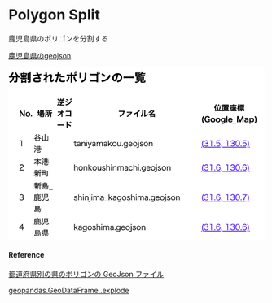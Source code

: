 Polygon Split
===============

鹿児島県のポリゴンを分割する

[鹿児島県のgeojson](https://github.com/ohwada/World_Countries/blob/main/geojson/japan_prefectures/geojson/kagoshima.geojson)

![split_log](https://github.com/ohwada/World_Countries/blob/main/geoPandas/polygon_explode/kagoshima/polygon_split/screenshots/split_log.png)

#### Reference

[都道府県別の県のポリゴンの GeoJson ファイル](https://github.com/ohwada/World_Countries/tree/main/geojson/japan_prefectures)

[geopandas.GeoDataFrame..explode](https://geopandas.org/en/stable/docs/reference/api/geopandas.GeoDataFrame.explode.html)
